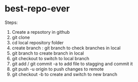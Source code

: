 # best-repo-ever

Steps:
1. Create a repsotory in github
2. git clone <url of repository>
3. cd local repository folder
4. create branch : git branch to check branches in local 
5. git branch <branch name> to create branch in local
6. git checkout <branch name> to switch to local branch
7. git add <file name>/ git commit -a to add file to stagging and commit it 
8. git push -u origin <feature-branch-name> to push changes to remote 
9. git checkout -b <branch-name> to create and switch to new branch  